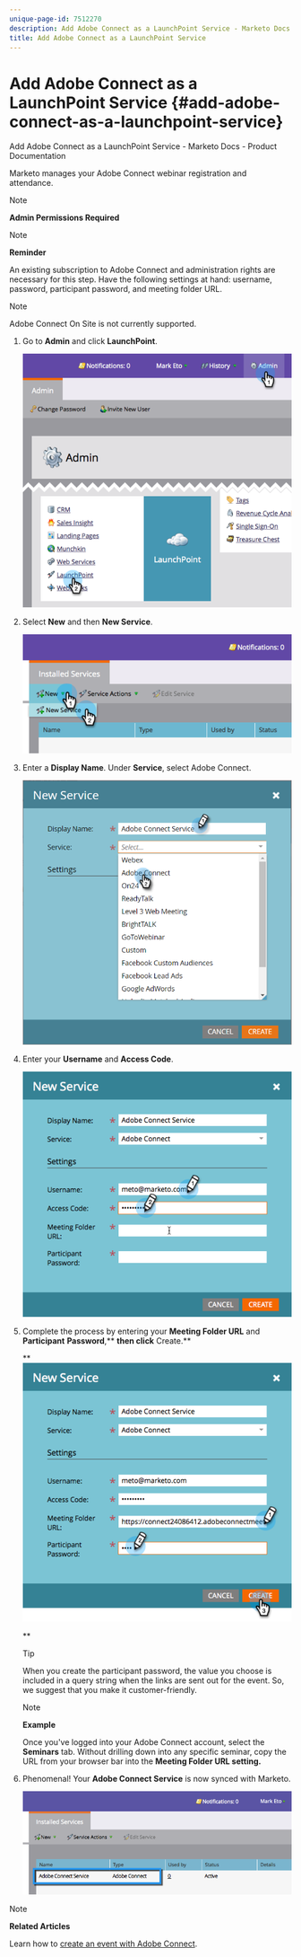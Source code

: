 ```yaml
---
unique-page-id: 7512270
description: Add Adobe Connect as a LaunchPoint Service - Marketo Docs - Product Documentation
title: Add Adobe Connect as a LaunchPoint Service
---
```


# Add Adobe Connect as a LaunchPoint Service {#add-adobe-connect-as-a-launchpoint-service}

Add Adobe Connect as a LaunchPoint Service - Marketo Docs - Product Documentation

Marketo manages your Adobe Connect webinar registration and attendance.

>[!NOTE]
>
>**Admin Permissions Required**

>[!NOTE]
>
>**Reminder**
>
>An existing subscription to Adobe Connect and administration rights are necessary for this step. Have the following settings at hand: username, password, participant password, and meeting folder URL.

>[!NOTE]
>
>Adobe Connect On Site is not currently supported.

1. Go to **Admin** and click **LaunchPoint**.

   ![](assets/image2015-4-22-11-3a33-3a51.png)

1. Select **New** and then **New Service**.

   ![](assets/image2015-4-22-11-3a40-3a19.png)

1. Enter a **Display Name**. Under **Service**, select Adobe Connect.

   ![](assets/new-service-adobe-connect.png)

1. Enter your **Username** and **Access Code**.

   ![](assets/image2015-4-22-11-3a50-3a6.png)

1. Complete the process by entering your **Meeting Folder URL** and **Participant** **Password**,** **then click** Create.**

   ** ![](assets/image2015-4-22-11-3a55-3a36.png)

   **

   >[!TIP]
   >
   >When you create the participant password, the value you choose is included in a query string when the links are sent out for the event. So, we suggest that you make it customer-friendly.

   >[!NOTE]
   >
   >**Example**
   >
   >
   >Once you've logged into your Adobe Connect account, select the **Seminars** tab. Without drilling down into any specific seminar, copy the URL from your browser bar into the **Meeting Folder URL **setting**.**

1. Phenomenal! Your **Adobe Connect Service** is now synced with Marketo.

   ![](assets/adobe-connect-service.png)

>[!NOTE]
>
>**Related Articles**
>
>Learn how to [create an event with Adobe Connect](../../../product-docs/demand-generation/events/create-an-event/create-an-event-with-adobe-connect.md).

